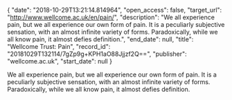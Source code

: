 {
  "date": "2018-10-29T13:21:14.814964", 
  "open_access": false, 
  "target_url": "http://www.wellcome.ac.uk/en/pain/", 
  "description": "We all experience pain, but we all experience our own form of pain. It is a peculiarly subjective sensation, with an almost infinite variety of forms. Paradoxically, while we all know pain, it almost defies definition.", 
  "end_date": null, 
  "title": "Wellcome Trust: Pain", 
  "record_id": "20181029T132114/7gZp9g+KPH1aO88Jjjzf2Q==", 
  "publisher": "wellcome.ac.uk", 
  "start_date": null
}

We all experience pain, but we all experience our own form of pain. It is a peculiarly subjective sensation, with an almost infinite variety of forms. Paradoxically, while we all know pain, it almost defies definition.